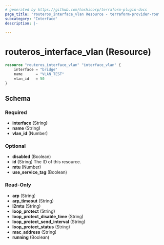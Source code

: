 ```yaml
---
# generated by https://github.com/hashicorp/terraform-plugin-docs
page_title: "routeros_interface_vlan Resource - terraform-provider-routeros"
subcategory: "Interface"
description: |-
  
---
```


# routeros_interface_vlan (Resource)

```terraform
resource "routeros_interface_vlan" "interface_vlan" {
    interface = "bridge"
    name      = "VLAN_TEST"
    vlan_id   = 50
}
```


<!-- schema generated by tfplugindocs -->
## Schema

### Required

- **interface** (String)
- **name** (String)
- **vlan_id** (Number)

### Optional

- **disabled** (Boolean)
- **id** (String) The ID of this resource.
- **mtu** (Number)
- **use_service_tag** (Boolean)

### Read-Only

- **arp** (String)
- **arp_timeout** (String)
- **l2mtu** (String)
- **loop_protect** (String)
- **loop_protect_disable_time** (String)
- **loop_protect_send_interval** (String)
- **loop_protect_status** (String)
- **mac_address** (String)
- **running** (Boolean)


